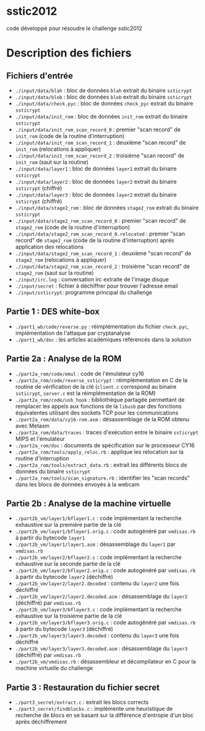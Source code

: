 sstic2012
=========

code développé pour résoudre le challenge sstic2012

Description des fichiers
========================

Fichiers d'entrée
-----------------

* `./input/data/blah` : bloc de données `blah` extrait du binaire `ssticrypt`
* `./input/data/blob` : bloc de données `blob` extrait du binaire `ssticrypt`
* `./input/data/check.pyc` : bloc de données `check_pyc` extrait du binaire `ssticrypt`
* `./input/data/init_rom` : bloc de données `init_rom` extrait du binaire `ssticrypt`
* `./input/data/init_rom_scan_record_0` : premier "scan record" de `init_rom` (code de la routine d'interruption)
* `./input/data/init_rom_scan_record_1` : deuxième "scan record" de `init_rom` (relocations à appliquer)
* `./input/data/init_rom_scan_record_2` : troisième "scan record" de `init_rom` (saut sur la routine)
* `./input/data/layer1` : bloc de données `layer1` extrait du binaire `ssticrypt`
* `./input/data/layer2` : bloc de données `layer2` extrait du binaire `ssticrypt` (chiffré)
* `./input/data/layer3` : bloc de données `layer2` extrait du binaire `ssticrypt` (chiffré)
* `./input/data/stage2_rom` : bloc de données `stage2_rom` extrait du binaire `ssticrypt`
* `./input/data/stage2_rom_scan_record_0` : premier "scan record" de `stage2_rom` (code de la routine d'interruption)
* `./input/data/stage2_rom_scan_record_0.relocated` : premier "scan record" de `stage2_rom` (code de la routine d'interruption) après application des relocations
* `./input/data/stage2_rom_scan_record_1` : deuxième "scan record" de `stage2_rom` (relocations à appliquer)
* `./input/data/stage2_rom_scan_record_2` : troisième "scan record" de `stage2_rom` (saut sur la routine)
* `./input/irc.log` : conversation irc extraite de l'image disque
* `./input/secret` : fichier à déchiffrer pour trouver l'adresse email
* `./input/ssticrypt`: programme principal du challenge

Partie 1 : DES white-box
------------------------

* `./part1_wb/code/reverse.py` : réimplémentation du fichier `check.pyc`, implémentation de l'attaque par cryptanalyse
* `./part1_wb/doc` : les articles académiques référencés dans la solution

Partie 2a : Analyse de la ROM
-----------------------------
* `./part2a_rom/code/emul` : code de l'émulateur cy16
* `./part2a_rom/code/reverse_ssticrypt` : réimplémentation en C de la routine de vérification de la clé (`client.c` correspond au binaire `ssticrypt`, `server.c` est la réimplémentation de la ROM)
* `./part2a_rom/code/usb_hook` : bibliothèque partagée permettant de remplacer les appels aux fonctions de la `libusb` par des fonctions équivalentes utilisant des sockets TCP pour les communications
* `./part2a_rom/data/cy16-rom.asm` : désassemblage de la ROM obtenu avec Metasm
* `./part2a_rom/data/traces` : traces d'exécution entre le binaire `ssticrypt` MIPS et l'émulateur
* `./part2a_rom/doc` : documents de spécification sur le processeur CY16
* `./part2a_rom/tools/apply_reloc.rb` : applique les relocation sur la routine d'interruption
* `./part2a_rom/tools/extract_data.rb` : extrait les différents blocs de données du binaire `ssticrypt`
* `./part2a_rom/tools/scan_signature.rb` : identifier les "scan records" dans les blocs de données envoyés à la webcam

Partie 2b : Analyse de la machine virtuelle
-------------------------------------------
* `./part2b_vm/layer1/bflayer1.c` : code implémentant la recherche exhaustive sur la première partie de la clé
* `./part2b_vm/layer1/bflayer1.orig.c` : code autogénéré par `vmdisas.rb` à partir du bytecode `layer1`
* `./part2b_vm/layer1/layer1.asm` : désassemblage du `layer1` par `vmdisas.rb`
* `./part2b_vm/layer2/bflayer2.c` : code implémentant la recherche exhaustive sur la seconde partie de la clé
* `./part2b_vm/layer2/bflayer2.orig.c` : code autogénéré par `vmdisas.rb` à partir du bytecode `layer2` (déchiffré)
* `./part2b_vm/layer2/layer2.decoded` : contenu du `layer2` une fois déchiffré
* `./part2b_vm/layer2/layer2.decoded.asm` : désassemblage du `layer2` (déchiffré) par `vmdisas.rb`
* `./part2b_vm/layer3/bflayer3.c` : code implémentant la recherche exhaustive sur la troisième partie de la clé
* `./part2b_vm/layer3/bflayer3.orig.c` : code autogénéré par `vmdisas.rb` à partir du bytecode `layer3` (déchiffré)
* `./part2b_vm/layer3/layer3.decoded` : contenu du `layer3` une fois déchiffré
* `./part2b_vm/layer3/layer3.decoded.asm` : désassemblage du `layer3` (déchiffré) par `vmdisas.rb`
* `./part2b_vm/vmdisas.rb` : désassembleur et décompilateur en C pour la machine virtuelle du challenge

Partie 3 : Restauration du fichier secret
-----------------------------------------

* `./part3_secret/extract.c` : extrait les blocs corrects
* `./part3_secret/findblocks.c` : implémente une heuristique de recherche de blocs en se basant sur la différence d'entropie d'un bloc après déchiffrement

